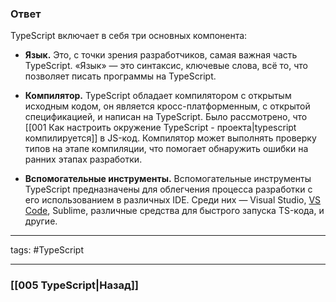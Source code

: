 ### Ответ

TypeScript включает в себя три основных компонента:  
  
- **Язык.** Это, с точки зрения разработчиков, самая важная часть TypeScript. 
  «Язык» — это синтаксис, ключевые слова, всё то, что позволяет писать программы на TypeScript.

- **Компилятор.** TypeScript обладает компилятором с открытым исходным кодом, он является кросс-платформенным, с открытой спецификацией, и написан на TypeScript. Было рассмотрено, что [[001 Как настроить окружение TypeScript - проекта|typescript компилируется]] в JS-код. Компилятор может выполнять проверку типов на этапе компиляции, что помогает обнаружить ошибки на ранних этапах разработки.

- **Вспомогательные инструменты.** Вспомогательные инструменты TypeScript предназначены для облегчения процесса разработки с его использованием в различных IDE. Среди них — Visual Studio, [VS Code](http://www.talkingdotnet.com/what-is-visual-studio-code-and-difference-between-visual-studio-2015/), Sublime, различные средства для быстрого запуска TS-кода, и другие.

___
tags: #TypeScript 

_____

### [[005 TypeScript|Назад]]